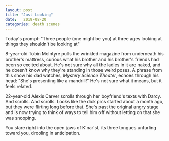```yaml
---
layout: post
title: "Just Looking"
date:   2019-08-20
categories: death scenes
---
```

Today's prompt: "Three people (one might be you) at three ages looking at things they shouldn't be looking at"

8-year-old Tobin McIntyre pulls the wrinkled magazine from underneath his brother's mattress, curious what his brother and his brother's friends had been so excited about. He's not sure why all the ladies in it are naked, and he doesn't know why they're standing in those weird poses. A phrase from this show his dad watches, *Mystery Science Theater*, echoes through his head: "She's presenting like a mandrill!" He's not sure what it means, but it feels related.

22-year-old Alexis Carver scrolls through her boyfriend's texts with Darcy. And scrolls. And scrolls. Looks like the dick pics started about a month ago, but they were flirting long before that. She's past the original angry stage and is now trying to think of ways to tell him off without letting on that she was snooping.

You stare right into the open jaws of K'nar'st, its three tongues unfurling toward you, drooling in anticipation.
